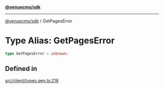 [**@venuecms/sdk**](../Index.md)

***

[@venuecms/sdk](../Index.md) / GetPagesError

# Type Alias: GetPagesError

```ts
type GetPagesError = unknown;
```

## Defined in

[src/client/types.gen.ts:218](https://github.com/venuecms/sdk/blob/535f6cc6bb8e343eb77f7a779e895c729df808ed/src/client/types.gen.ts#L218)
